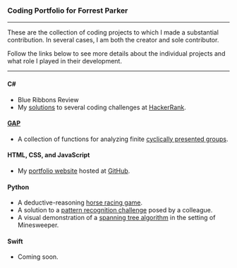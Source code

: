 ### Coding Portfolio for Forrest Parker
***

These are the collection of coding projects to which I made a substantial contribution. In several cases, I am both the creator and sole contributor.

Follow the links below to see more details about the individual projects and what role I played in their development.

***

#### C\#
- Blue Ribbons Review
- My [solutions](https://github.com/forrestwparker/hackerrank-solutions) to several coding challenges at [HackerRank](https://www.hackerrank.com/).

#### [GAP](http://www.gap-system.org/)
- A collection of functions for analyzing finite [cyclically presented groups](https://github.com/forrestwparker/tools-for-cyclically-presented-groups).

#### HTML, CSS, and JavaScript
- My [portfolio website](http://www.forrestwparker.com/) hosted at [GitHub](https://github.com/forrestwparker/forrestwparker.github.io).

#### Python
- A deductive-reasoning [horse racing game](https://github.com/forrestwparker/Horse-Game).
- A solution to a [pattern recognition challenge](https://github.com/forrestwparker/Pattern-Challenge) posed by a colleague.
- A visual demonstration of a [spanning tree algorithm](https://github.com/forrestwparker/Spanning-Tree-Demo) in the setting of Minesweeper.

#### Swift
- Coming soon.